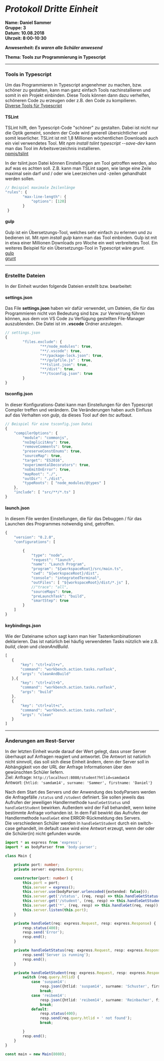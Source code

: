 # _Protokoll Dritte Einheit_  

**Name: Daniel Sammer**  
**Gruppe: 3**  
**Datum: 10.08.2018**  
**Uhrzeit: 8:00-10:30**  
  
**Anwesenheit: _Es waren alle Schüler anwesend_**  
  
**Thema: Tools zur Programmierung in Typescript**  
  
-----------------------------------------------------------
  
### Tools in Typescript  
Um das Programmieren in Typescript angenehmer zu machen, bzw. schöner zu gestalten, kann man ganz einfach Tools nachinstallieren und somit in ein Projekt einbinden. Diese Tools können dann dazu verhelfen, schöneren Code zu erzeugen oder z.B. den Code zu kompilieren.  
[Diverse Tools für Typescript](http://definitelytyped.org/directory/tools.html)  
  
#### TSLint  
TSLint hilft, den Typescript-Code "schöner" zu gestalten. Dabei ist nicht nur die Optik gemeint, sondern der Code wird generell übersichtlicher und somit leserlicher. TSLint ist mit 1,8 Millionen wöchentlichen Downloads auch ein viel verwendetes Tool. Mit *npm install tslint typescript --save-dev* kann man das Tool im Arbeitsverzeichnis installieren.  
[npmjs/tslint](https://palantir.github.io/tslint/)  
  
In der tslint.json Datei können Einstellungen am Tool getroffen werden, also auf was es achten soll. Z.B. kann man TSLint sagen, wie lange eine Zeile maximal sein darf und / oder wie Leerzeichen und -zeilen gehandhabt werden sollen.  
```typescript
// Beispiel maximale Zeilenlänge
"rules": {
        "max-line-length": {
            "options": [120]
        }
 }
```
  
#### gulp  
Gulp ist ein Übersetzungs-Tool, welches sehr einfach zu erlernen und zu bedienen ist. Mit *npm install gulp* kann man das Tool einbinden. Gulp ist mit in etwa einer Millionen Downloads pro Woche ein weit verbreitetes Tool. Ein weiteres Beispiel für ein Übersetzungs-Tool in Typescript wäre *grunt*.  
[gulp](https://gulpjs.com/)  
[grunt](https://gruntjs.com/)  
  
-----------------------------------------------------------------------------  
  
### Erstellte Dateien  
In der Einheit wurden folgende Dateien erstellt bzw. bearbeitet:  
  
#### settings.json  
Das File **settings.json** haben wir dafür verwendet, um Dateien, die für das Programmieren nicht von Bedeutung sind bzw. zur Verwirrung führen können, aus dem von VS Code zu Verfügung gestellten File-Manager auszublenden. Die Datei ist im **.vscode** Ordner anzulegen.  
```typescript
// settings.json
{
        "files.exclude": {
                "**/node_modules": true,
                "**/.vscode": true,
                "**/package-lock.json": true,
                "**/gulpfile.js" : true,
                "**tslint.json": true,
                "**/dist": true,
                "**/tsconfig.json": true
        }
}
```
  
#### tsconfig.json  
In dieser Konfigurations-Datei kann man Einstellungen für den Typescript Compiler treffen und verändern. Die Veränderungen haben auch Einfluss auf das Verhalten von *gulp*, da dieses Tool auf den *tsc* aufbaut.  
```typescript
// Beispiel für eine tsconfig.json Datei
{
    "compilerOptions": {
        "module": "commonjs",
        "noImplicitAny": true,
        "removeComments": true,
        "preserveConstEnums": true,
        "sourceMap": true,
        "target": "ES2016",
        "experimentalDecorators": true,
        "noEmitOnError": true,
        "mapRoot": "./",
        "outDir": "./dist",
        "typeRoots": [ "node_modules/@types" ]
    },
    "include": [ "src/**/*.ts" ]
}
```
  
#### launch.json  
In diesem File werden Einstellungen, die für das Debuggen / für das Launchen des Programmes notwendig sind, getroffen.  
```typescript
{
    "version": "0.2.0",
    "configurations": [

        {
            "type": "node",
            "request": "launch",
            "name": "Launch Program",
            "program": "${workspaceRoot}/src/main.ts",
            "cwd": "${workspaceRoot}/dist",
            "console": "integratedTerminal",
            "outFiles": [ "${workspaceRoot}/dist/*.js" ],
            //"trace": "all",
            "sourceMaps": true,
            "preLaunchTask": "build",
            "smartStep": true
        }
    ]
} 
```
  
#### keybindings.json  
Wie der Dateiname schon sagt kann man hier Tastenkombinationen deklarieren. Das ist natürlich bei häufig verwendeten Tasks nützlich wie z.B. *build*, *clean* und *cleanAndBuild*.  
```typescript
[
   {
       "key": "ctrl+alt+v",
       "command": "workbench.action.tasks.runTask",
       "args": "cleanAndBuild"
   },{
       "key": "ctrl+alt+b",
       "command": "workbench.action.tasks.runTask",
       "args": "build"
   },
   {
       "key": "ctrl+alt+c",
       "command": "workbench.action.tasks.runTask",
       "args": "clean"
   }
]
```
  
-------------------------------------------------------------------------  
  
### Änderungen am Rest-Server  
In der letzten Einheit wurde darauf der Wert gelegt, dass unser Server überhaupt auf Anfragen reagiert und antwortet. Die Antwort ist natürlich nicht sinnvoll, das soll sich diese Einheit ändern, denn der Server soll in Abhängigkeit von der URL der Anfrage Informationen über den gewünschten Schüler liefern.  
Ziel: 
Anfrage: `http://localhost:8080/student?htlid=samdam14`  
Antwort: `{htlid: 'samdam14', surname: 'Sammer', firstname: 'Daniel'}`  
  
Nach dem Start des Servers und der Anwendung des bodyParsers werden die Anfragefälle `/status` und `/student` definiert. Sie sollen jeweils das Aufrufen der jeweiligen Handlermethode `handleGetStatus` und `handleGetStudent` bewirken. Außerdem wird der Fall behandelt, wenn keine bestimmte Anfrage vorhanden ist. In dem Fall bewirkt das Aufrufen der Handlermethode `handleGet` eine ERROR-Rückmeldung des Servers.  
Die verschiedenen Schüler werden in `handleGetStudent` durch ein switch-case gehandelt, im default case wird eine Antwort erzeugt, wenn der oder die Schüler(in) nicht gefunden wurde.  
```typescript
import * as express from 'express';
import * as bodyParser from 'body-parser';

class Main {

    private port: number;
    private server: express.Express;

    constructor(port: number) {
        this.port = port;
        this.server = express();
        this.server.use(bodyParser.urlencoded({extended: false}));
        this.server.get('/status', (req, resp) => this.handleGetStatus(req, resp));
        this.server.get('/student', (req, resp) => this.handleGetStudent(req, resp));
        this.server.get('*', (req, resp) => this.handleGet(req, resp));
        this.server.listen(this.port);
    }

    private handleGet(req: express.Request, resp: express.Response) {
        resp.status(400);
        resp.send('Error');
        resp.end();
    }

    private handleGetStatus(req: express.Request, resp: express.Response) {
        resp.send('Server is running');
        resp.end();
    }

    private handleGetStudent(req: express.Request, resp: express.Response) {
        switch (req.query.htlid) {
            case 'suspam14':
                resp.json({htlid: 'suspam14', surname: 'Schuster', firstname: 'Patrick'});
                break;
            case 'reibem14':
                resp.json({htlid: 'reibem14', surname: 'Reinbacher', firstname: 'Bernhard'});
                break;
            default:
                resp.status(400);
                resp.send(req.query.htlid + ' not found');
                break;

        }
        resp.end();
    }
}

const main = new Main(8080);
```

